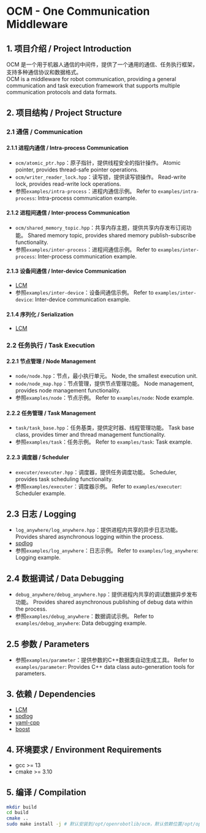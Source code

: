 # OCM - One Communication Middleware

## 1. 项目介绍 / Project Introduction
OCM 是一个用于机器人通信的中间件，提供了一个通用的通信、任务执行框架，支持多种通信协议和数据格式。  
OCM is a middleware for robot communication, providing a general communication and task execution framework that supports multiple communication protocols and data formats.

## 2. 项目结构 / Project Structure

### 2.1 通信 / Communication

#### 2.1.1 进程内通信 / Intra-process Communication
- `ocm/atomic_ptr.hpp`：原子指针，提供线程安全的指针操作。  Atomic pointer, provides thread-safe pointer operations.
- `ocm/writer_reader_lock.hpp`：读写锁，提供读写锁操作。  Read-write lock, provides read-write lock operations.
- 参照`examples/intra-process`：进程内通信示例。  Refer to `examples/intra-process`: Intra-process communication example.

#### 2.1.2 进程间通信 / Inter-process Communication
- `ocm/shared_memory_topic.hpp`：共享内存主题，提供共享内存发布订阅功能。  Shared memory topic, provides shared memory publish-subscribe functionality.
- 参照`examples/inter-process`：进程间通信示例。  Refer to `examples/inter-process`: Inter-process communication example.

#### 2.1.3 设备间通信 / Inter-device Communication
- [LCM](https://lcm-proj.github.io/lcm/)  
- 参照`examples/inter-device`：设备间通信示例。  Refer to `examples/inter-device`: Inter-device communication example.

#### 2.1.4 序列化 / Serialization
- [LCM](https://lcm-proj.github.io/lcm/)  

### 2.2 任务执行 / Task Execution

#### 2.2.1 节点管理 / Node Management
- `node/node.hpp`：节点，最小执行单元。  Node, the smallest execution unit.
- `node/node_map.hpp`：节点管理，提供节点管理功能。  Node management, provides node management functionality.
- 参照`examples/node`：节点示例。  Refer to `examples/node`: Node example.

#### 2.2.2 任务管理 / Task Management
- `task/task_base.hpp`：任务基类，提供定时器、线程管理功能。  Task base class, provides timer and thread management functionality.
- 参照`examples/task`：任务示例。  Refer to `examples/task`: Task example.

#### 2.2.3 调度器 / Scheduler
- `executer/executer.hpp`：调度器，提供任务调度功能。  Scheduler, provides task scheduling functionality.
- 参照`examples/executer`：调度器示例。  Refer to `examples/executer`: Scheduler example.

## 2.3 日志 / Logging
- `log_anywhere/log_anywhere.hpp`：提供进程内共享的异步日志功能。  Provides shared asynchronous logging within the process.
- [spdlog](https://github.com/gabime/spdlog)  
- 参照`examples/log_anywhere`：日志示例。  Refer to `examples/log_anywhere`: Logging example.

## 2.4 数据调试 / Data Debugging
- `debug_anywhere/debug_anywhere.hpp`：提供进程内共享的调试数据异步发布功能。  Provides shared asynchronous publishing of debug data within the process.
- 参照`examples/debug_anywhere`：数据调试示例。  Refer to `examples/debug_anywhere`: Data debugging example.

## 2.5 参数 / Parameters
- 参照`examples/parameter`：提供参数的C++数据类自动生成工具。  Refer to `examples/parameter`: Provides C++ data class auto-generation tools for parameters.

## 3. 依赖 / Dependencies
- [LCM](https://lcm-proj.github.io/lcm/)
- [spdlog](https://github.com/gabime/spdlog)
- [yaml-cpp](https://github.com/jbeder/yaml-cpp)
- [boost](https://www.boost.org/)

## 4. 环境要求 / Environment Requirements
- gcc >= 13
- cmake >= 3.10

## 5. 编译 / Compilation
```bash
mkdir build
cd build
cmake ..
sudo make install -j # 默认安装到/opt/openrobotlib/ocm，默认依赖位置/opt/openrobotlib/third_party
```
```
